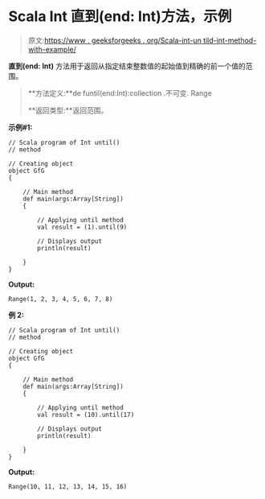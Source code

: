 # Scala Int 直到(end: Int)方法，示例

> 原文:[https://www . geeksforgeeks . org/Scala-int-un tild-int-method-with-example/](https://www.geeksforgeeks.org/scala-int-untilend-int-method-with-example/)

**直到(end: Int)** 方法用于返回从指定结束整数值的起始值到精确的前一个值的范围。

> **方法定义:**de funtil(end:Int):collection .不可变. Range
> 
> **返回类型:**返回范围。

**示例#1:**

```
// Scala program of Int until() 
// method 

// Creating object 
object GfG 
{  

    // Main method 
    def main(args:Array[String]) 
    { 

        // Applying until method 
        val result = (1).until(9) 

        // Displays output 
        println(result) 

    } 
} 
```

**Output:**

```
Range(1, 2, 3, 4, 5, 6, 7, 8)

```

**例 2:**

```
// Scala program of Int until() 
// method 

// Creating object 
object GfG 
{  

    // Main method 
    def main(args:Array[String]) 
    { 

        // Applying until method 
        val result = (10).until(17) 

        // Displays output 
        println(result) 

    } 
} 
```

**Output:**

```
Range(10, 11, 12, 13, 14, 15, 16)

```